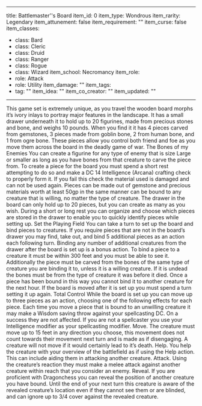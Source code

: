 
---
title: Battlemaster''s Board
item_id: 0
item_type: Wondrous
item_rarity: Legendary
item_attunement: false
item_requirement: ""
item_curse: false
item_classes: 
  - class: Bard
  - class: Cleric
  - class: Druid
  - class: Ranger
  - class: Rogue
  - class: Wizard
item_school: Necromancy
item_role: 
  - role: Attack 
  - role: Utility
item_damage: ""
item_tags: 
  - tag: ""
item_idea: ""
item_co_creator: ""
item_updated: ""
---

This game set is extremely unique, as you travel the wooden board morphs it’s ivory inlays to portray major features in the landscape. It has a small drawer underneath it to hold up to 20 figurines, made from precious stones and bone, and weighs 10 pounds. When you find it it has 4 pieces carved from gemstones, 3 pieces made from goblin bone, 2 from human bone, and 1 from ogre bone. These pieces allow you control both friend and foe as you move them across the board in the deadly game of war.
The Bones of my Enemies
You can create a figurine for any type of enemy that is size Large or smaller as long as you have bones from that creature to carve the piece from. To create a piece for the board you must spend a short rest attempting to do so and make a DC 14 Intelligence (Arcana) crafting check to properly form it. If you fail this check the material used is damaged and can not be used again.
Pieces can be made out of gemstone and precious materials worth at least 50gp in the same manner can be bound to any creature that is willing, no matter the type of creature.
The drawer in the board can only hold up to 20 pieces, but you can create as many as you wish. During a short or long rest you can organize and choose which pieces are stored in the drawer to enable you to quickly identify pieces while setting up.
Set the Playing Field
You can take a turn to set up the board and bind pieces to creatures. If you require pieces that are not in the board’s drawer you may find, take out, and bind 5 additional pieces as an action each following turn. Binding any number of additional creatures from the drawer after the board is set up is a bonus action. To bind a piece to a creature it must be within 300 feet and you must be able to see it. Additionally the piece must be carved from the bones of the same type of creature you are binding it to, unless it is a willing creature. If it is undead the bones must be from the type of creature it was before it died. Once a piece has been bound in this way you cannot bind it to another creature for the next hour.
If the board is moved after it is set up you must spend a turn setting it up again.
Total Control
While the board is set up you can move up to three pieces as an action, choosing one of the following effects for each piece. Each time you move a piece that is bound to an unwilling creature it may make a Wisdom saving throw against your spellcasting DC. On a success they are not affected. If you are not a spellcaster you use your Intelligence modifier as your spellcasting modifier.
Move. The creature must move up to 15 feet in any direction you choose, this movement does not count towards their movement next turn and is made as if disengaging. A creature will not move if it would certainly lead to it’s death.
Help. You help the creature with your overview of the battlefield as if using the Help action. This can include aiding them in attacking another creature.
Attack. Using the creature’s reaction they must make a melee attack against another creature within reach that you consider an enemy.
Reveal. If you are proficient with Dragonchess you can reveal the position of another creature you have bound. Until the end of your next turn this creature is aware of the revealed creature’s location even if they cannot see them or are blinded, and can ignore up to 3/4 cover against the revealed creature.
